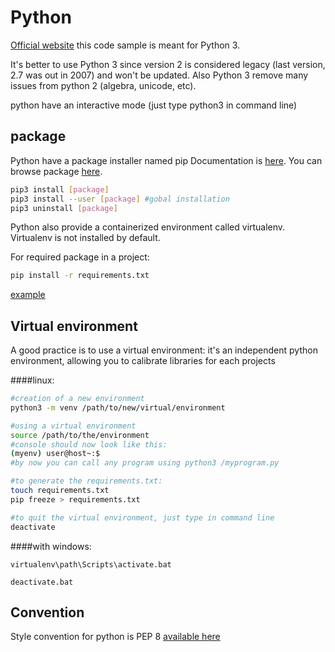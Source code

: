 # Python

[Official website](https://www.python.org/)
this code sample is meant for Python 3.

It's better to use Python 3 since version 2 is considered legacy (last version, 2.7 was out in 2007) and won't be updated.
Also Python 3 remove many issues from python 2 (algebra, unicode, etc).

python have an interactive mode (just type python3 in command line)

## package

Python have a package installer named pip
Documentation is [here](https://pip.pypa.io/en/stable/).
You can browse package [here](https://pypi.python.org/pypi).

```bash
pip3 install [package]
pip3 install --user [package] #gobal installation
pip3 uninstall [package]
```

Python also provide a containerized environment called virtualenv.
Virtualenv is not installed by default.

For required package in a project:

```bash
pip install -r requirements.txt
```

[example](example-requirements.txt)

## Virtual environment

A good practice is to use a virtual environment: it's an independent python environment, allowing you to calibrate libraries for each projects

####linux:
```bash
#creation of a new environment
python3 -m venv /path/to/new/virtual/environment

#using a virtual environment
source /path/to/the/environment
#console should now look like this:
(myenv) user@host~:$
#by now you can call any program using python3 /myprogram.py

#to generate the requirements.txt:
touch requirements.txt
pip freeze > requirements.txt

#to quit the virtual environment, just type in command line
deactivate
```

####with windows:
```batch
virtualenv\path\Scripts\activate.bat

deactivate.bat
```

## Convention

Style convention for python is PEP 8
[available here](https://www.python.org/dev/peps/pep-0008/)